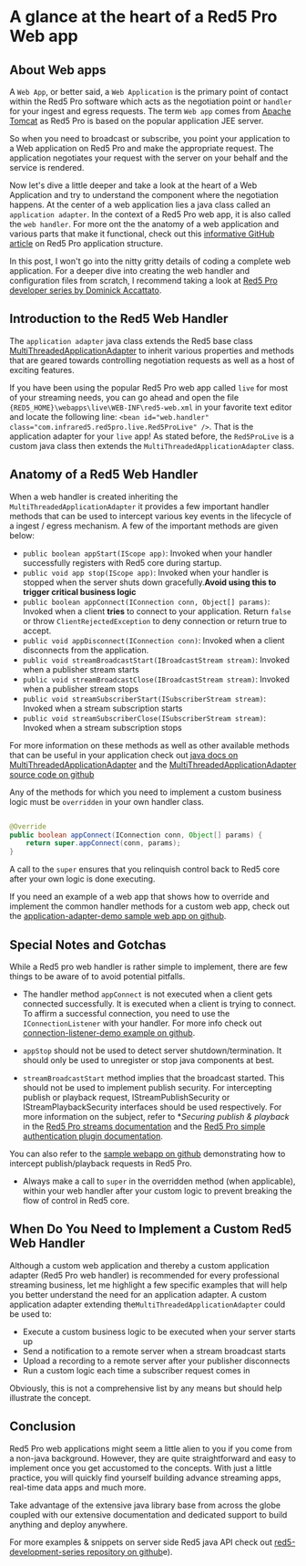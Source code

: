 # A glance at the heart of a Red5 Pro Web app

## About Web apps

A `Web App`, or better said, a `Web Application` is the primary point of contact within the Red5 Pro software which acts as the negotiation point or `handler` for your ingest and egress requests. The term `Web app` comes from [Apache Tomcat](http://tomcat.apache.org/) as Red5 Pro is based on the popular application JEE server.

So when you need to broadcast or subscribe, you point your application to a Web application on Red5 Pro and make the appropriate request. The application negotiates your request with the server on your behalf and the service is rendered.

Now let's dive a little deeper and take a look at the heart of a Web Application and try to understand the component where the negotiation happens. At the center of a web application lies a java class called an `application adapter`. In the context of a Red5 Pro web app, it is also called the `web handler`. For more ont the the anatomy of a web application and various parts that make it functional, check out this [informative GitHub article](https://github.com/rajdeeprath/red5-development-series/wiki/Understanding-the-application-structure) on Red5 Pro application structure.

In this post, I won't go into the nitty gritty details of coding a complete web application. For a deeper dive into creating the web handler and configuration files from scratch, I recommend taking a look at [Red5 Pro developer series by Dominick Accattato](https://www.red5pro.com/docs/developerseries/).

## Introduction to the Red5 Web Handler

The `application adapter` java class extends the Red5 base class [MultiThreadedApplicationAdapter](http://red5.org/javadoc/red5-server/org/red5/server/adapter/MultiThreadedApplicationAdapter.html) to inherit various properties and methods that are geared towards controlling negotiation requests as well as a host of exciting features.

If you have been using the popular Red5 Pro web app called `live` for most of your streaming needs, you can go ahead and open the file `{RED5_HOME}\webapps\live\WEB-INF\red5-web.xml` in your favorite text editor and locate the following line: `<bean id="web.handler" class="com.infrared5.red5pro.live.Red5ProLive" />`. That is the application adapter for your `live` app! As stated before, the `Red5ProLive` is a custom java class then extends the `MultiThreadedApplicationAdapter` class.

## Anatomy of a Red5 Web Handler

When a web handler is created inheriting the `MultiThreadedApplicationAdapter` it provides a few important handler methods that can be used to intercept various key events in the lifecycle of a ingest / egress mechanism. A few of the important methods are given below:

* `public boolean appStart(IScope app)`: Invoked when your handler successfully registers with Red5 core during startup.
* `public void app stop(IScope app)`: Invoked when your handler is stopped when the server shuts down gracefully.**Avoid using this to trigger critical business logic**
* `public boolean appConnect(IConnection conn, Object[] params)`: Invoked when a client **tries** to connect to your application. Return `false` or throw `ClientRejectedException` to deny connection or return true to accept.
* `public void appDisconnect(IConnection conn)`: Invoked when a client disconnects from the application.
* `public void streamBroadcastStart(IBroadcastStream stream)`: Invoked when a publisher stream starts
* `public void streamBroadcastClose(IBroadcastStream stream)`: Invoked when a publisher stream stops
* `public void streamSubscriberStart(ISubscriberStream stream)`: Invoked when a stream subscription starts
* `public void streamSubscriberClose(ISubscriberStream stream)`: Invoked when a stream subscription stops

For more information on these methods as well as other available methods that can be useful in your application check out [java docs on MultiThreadedApplicationAdapter](http://red5.org/javadoc/red5-server/org/red5/server/adapter/MultiThreadedApplicationAdapter.html) and the [MultiThreadedApplicationAdapter source code on github](https://github.com/Red5/red5-server/blob/master/src/main/java/org/red5/server/adapter/MultiThreadedApplicationAdapter.java)

Any of the methods for which you need to implement a custom business logic must be `overridden` in your own handler class.

```java

@Override
public boolean appConnect(IConnection conn, Object[] params) {
    return super.appConnect(conn, params);
}
```

A call to the `super` ensures that you relinquish control back to Red5 core after your own logic is done executing.

If you need an example of a web app that shows how to override and implement the common handler methods for a custom web app, check out the [application-adapter-demo sample web app on github](https://github.com/rajdeeprath/red5-development-series/tree/master/code-examples/server-side/red5-application-examples/application-adapter-demo/src/main/java/org/red5/application/examples/applicationadapterdemo).

## Special Notes and Gotchas

While a Red5 pro web handler is rather simple to implement, there are few things to be aware of to avoid potential pitfalls.

* The handler method `appConnect` is not executed when a client gets connected successfully. It is executed when a client is trying to connect. To affirm a successful connection, you need to use the `IConnectionListener` with your handler. For more info check out [connection-listener-demo example on github](https://github.com/rajdeeprath/red5-development-series/tree/master/code-examples/server-side/red5-connection-examples/connection-listener-demo).

* `appStop` should not be used to detect server shutdown/termination. It should only be used to unregister or stop java components at best.

* `streamBroadcastStart` method implies that the broadcast started. This should not be used to implement publish security. For intercepting publish or playback request, IStreamPublishSecurity or IStreamPlaybackSecurity interfaces should be used respectively. For more information on the subject, refer to **Securing publish & playback* in the [Red5 Pro streams documentation](https://www.red5pro.com/docs/serverside-guide/streams.html) and the [Red5 Pro simple authentication plugin documentation](https://red5pro.com/docs/server/authplugin.html#plugin-configuration).

You can also refer to the [sample webapp on github](https://github.com/rajdeeprath/red5-development-series/tree/master/code-examples/server-side/red5-stream-examples/stream-security-demo) demonstrating how to intercept publish/playback requests in Red5 Pro.

* Always make a call to `super` in the overridden method (when applicable), within your web handler after your custom logic to prevent breaking the flow of control in Red5 core.

## When Do You Need to Implement a Custom Red5 Web Handler

Although a custom web application and thereby a custom application adapter (Red5 Pro web handler) is recommended for every professional streaming business, let me highlight a few specific examples that will help you better understand the need for an application adapter. A custom application adapter extending the`MultiThreadedApplicationAdapter` could be used to:

* Execute a custom business logic to be executed when your server starts up
* Send a notification to a remote server when a stream broadcast starts
* Upload a recording to a remote server after your publisher disconnects
* Run a custom logic each time a subscriber request comes in

Obviously, this is not a comprehensive list by any means but should help illustrate the concept. 

## Conclusion

Red5 Pro web applications might seem a little alien to you if you come from a non-java background. However, they are quite straightforward and easy to implement once you get accustomed to the concepts. With just a little practice, you will quickly find yourself building advance streaming apps, real-time data apps and much more.

Take advantage of the extensive java library base from across the globe coupled with our extensive documentation and dedicated support to build anything and deploy anywhere.

For more examples & snippets on server side Red5 java API check out [red5-development-series repository on github](https://github.com/rajdeeprath/red5-development-series/tree/master/code-examples/server-side)e).
